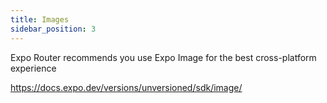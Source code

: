 ```yaml
---
title: Images
sidebar_position: 3
---
```


Expo Router recommends you use Expo Image for the best cross-platform experience

https://docs.expo.dev/versions/unversioned/sdk/image/
